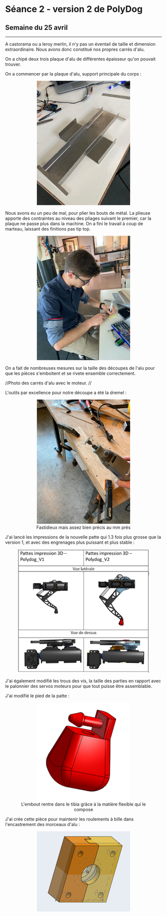 # Séance 2 - version 2 de PolyDog

## Semaine du 25 avril

-----

A castorama ou a leroy merlin, il n'y pas un éventail de taille et dimension extraordinaire. Nous avons donc constitué nos propres carrés d'alu.

On a chipé deux trois plaque d'alu de différentes épaisseur qu'on pouvait trouver.

On a commencer par la plaque d'alu, support principale du corps :

<figure align="center">
  <img src="corps.jpeg" width="300" title=""/>
  <figcaption></figcaption>
</figure>

Nous avons eu un peu de mal, pour plier les bouts de métal. La plieuse apporte des contraintes au niveau des pliages suivant le premier, car la plaque ne passe plus dans la machine. On a fini le travail à coup de marteau, laissant des finitions pas tip top.

<figure align="center">
  <img src="jeune_travailleur.jpeg" width="300" title=""/>
  <figcaption></figcaption>
</figure>

On a fait de nombreuses mesures sur la taille des découpes de l'alu pour que les pièces s'emboitent et se rivete ensemble correctement. 

//Photo des carrés d'alu avec le moteur. //

L'outils par excellence pour notre découpe a été la dremel :

<figure align="center">
  <img src="dremel.jpeg" width="300" title=""/>
  <figcaption>Fastidieux mais assez bien précis au mm près</figcaption>
</figure>

J'ai lancé les impressions de la nouvelle patte qui 1.3 fois plus grosse que la version 1, et avec des engrenages plus puissant et plus stable :

<figure align="center">
  <img src="comparaison.PNG" width="600" title=""/>
  <figcaption></figcaption>
</figure>

J'ai également modifié les trous des vis, la taille des parties en rapport avec le palonnier des servos moteurs pour que tout puisse être assemblable.

J'ai modifié le pied de la patte :

<figure align="center">
  <img src="pied_V2.PNG" width="300" title=""/>
  <figcaption>L'embout rentre dans le tibia grâce à la matière flexible qui le compose</figcaption>
</figure>

J'ai crée cette pièce pour maintenir les roulements à bille dans l'encastrement des morceaux d'alu : 

<figure align="center">
  <img src="maintien_roulement.PNG" width="300" title=""/>
  <figcaption></figcaption>
</figure>

